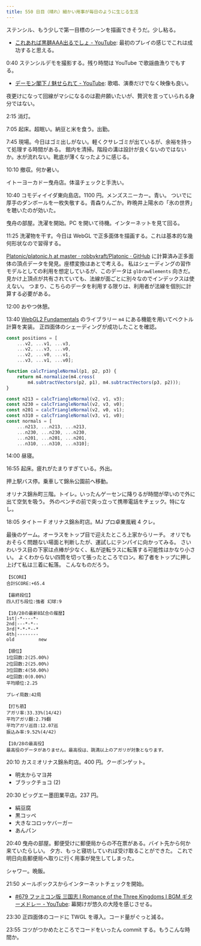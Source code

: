 ```yaml
---
title: 550 日目（晴れ）細かい用事が毎日のように生じる生活
---
```


ステンシル、もう少しで第一目標のシーンを描画できそうだ。少し粘る。

* [これあれば黒麺AAA出るでしょ - YouTube](https://www.youtube.com/watch?v=yLIYhnn_M3A):
  最初のプレイの感じでこれは成功すると思える。

0:40 ステンシルデモを撮影する。残り時間は YouTube で歌謡曲漁りでもする。

* [デーモン閣下 / 魅せられて - YouTube](https://www.youtube.com/watch?v=g1olgo59-fo):
  歌唱、演奏だけでなく映像も良い。

夜更けになって回線がマシになるのは勘弁願いたいが、贅沢を言っていられる身分ではない。

2:15 消灯。

7:05 起床。超眠い。納豆と米を食う。出勤。

7:45 現場。今日はゴミ出しがない。軽くクサレゴミが出ているが、余裕を持って処理する時間がある。
館内を清掃。階段の溝は設計が良くないのではないか。水が流れない。靴底が薄くなったように感じる。

10:10 撤収。何か暑い。

イトーヨーカドー曳舟店。体温チェックと手洗い。

10:40 コモディイイダ東向島店。1100 円。メンズスニーカー。青い。
ついでに厚手のダンボールを一枚失敬する。青森りんごか。昨晩井上陽水の「氷の世界」を聴いたのが効いた。

曳舟の部屋。洗濯を開始。PC を開いて待機。インターネットを見て回る。

11:25 洗濯物を干す。今日は WebGL で正多面体を描画する。これは基本的な幾何形状なので習得する。

[Platonic/platonic.h at master · robbykraft/Platonic · GitHub](https://github.com/robbykraft/Platonic/blob/master/platonic.h)
に計算済み正多面体の頂点データを発見。座標変換はあとで考える。
私はシェーディングの習作モデルとしての利用を想定しているが、このデータは `glDrawElements` 向きだ。
見かけ上頂点が共有されていても、法線が面ごとに別々なのでインデックスは使えない。
つまり、こちらのデータを利用する限りは、利用者が法線を個別に計算する必要がある。

12:00 おやつ休憩。

13:40 [WebGL2 Fundamentals] のライブラリー `m4` にある機能を用いてベクトル計算を実装。
正四面体のシェーディングが成功したことを確認。

```javascript
const positions = [
    ...v2, ...v1, ...v3,
    ...v2, ...v3, ...v0,
    ...v2, ...v0, ...v1,
    ...v3, ...v1, ...v0];

function calcTriangleNormal(p1, p2, p3) {
    return m4.normalize(m4.cross(
        m4.subtractVectors(p2, p1), m4.subtractVectors(p3, p2)));
}

const n213 = calcTriangleNormal(v2, v1, v3);
const n230 = calcTriangleNormal(v2, v3, v0);
const n201 = calcTriangleNormal(v2, v0, v1);
const n310 = calcTriangleNormal(v3, v1, v0);
const normals = [
    ...n213, ...n213, ...n213,
    ...n230, ...n230, ...n230,
    ...n201, ...n201, ...n201,
    ...n310, ...n310, ...n310];
```

14:00 昼寝。

16:55 起床。疲れがたまりすぎている。外出。

押上駅バス停。乗車して錦糸公園前へ移動。

オリナス錦糸町三階。トイレ。いったんゲーセンに降りるが時間が早いので外に出て空気を吸う。
外のベンチの前で突っ立って携帯電話をチェック。特になし。

18:05 タイトー F オリナス錦糸町店。MJ プロ卓東風戦 4 クレ。

最後のゲーム。オーラスをトップ目で迎えたところ上家からリーチ。
オリでもおそらく問題ない場面と判断したが、運試しにテンパイに向かってみる。
さいわいラス目の下家は点棒が少なく、私が逆転ラスに転落する可能性はかなり小さい。
よくわからない四筒を切って張ったところでロン。和了者をトップに押し上げて私は三着に転落。
こんなものだろう。

```text
【SCORE】
合計SCORE:+65.4

【最終段位】
四人打ち段位:強者 幻球:9

【10/28の最新8試合の履歴】
1st|-*----*-
2nd|---*-*--
3rd|*-*-*--*
4th|--------
old         new

【順位】
1位回数:2(25.00%)
2位回数:2(25.00%)
3位回数:4(50.00%)
4位回数:0(0.00%)
平均順位:2.25

プレイ局数:42局

【打ち筋】
アガリ率:33.33%(14/42)
平均アガリ翻:2.79翻
平均アガリ巡目:12.07巡
振込み率:9.52%(4/42)

【10/28の最高役】
最高役のデータがありません。最高役は、跳満以上のアガリが対象となります。
```

20:10 カスミオリナス錦糸町店。400 円。クーポンゲット。

* 明太からマヨ丼
* ブラックチョコ (2)

20:30 ビッグエー墨田業平店。237 円。

* 絹豆腐
* 黒コッペ
* 大きなコロッケバーガー
* あんパン

20:40 曳舟の部屋。郵便受けに郵便局からの不在票がある。バイト先から何か来ていたらしい。
夕方、もっと寝坊していれば受け取ることができた。
これで明日向島郵便局へ取りに行く用事が発生してしまった。

シャワー。晩飯。

21:50 メールボックスからインターネットチェックを開始。

* [&#x23;679 ファミコン版 三国志 I Romance of the Three Kingdoms I BGM ギターメドレー - YouTube](https://www.youtube.com/watch?v=Z1xcVQLa4o4):
  幕開けが悠久の大陸を感じさせる。

23:30 正四面体のコードに TWGL を導入。コード量がぐっと減る。

23:55 コツがつかめたところでコードをいったん commit する。もうこんな時間か。

[WebGL2 Fundamentals]: https://webgl2fundamentals.org
